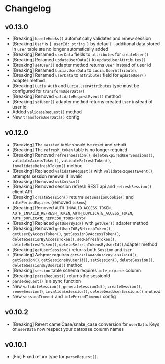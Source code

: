 # Changelog

## v0.13.0

-   [Breaking] `handleHooks()` automatically validates and renew session 
-   [Breaking] `User` is `{ userId: string }` by default - additional data stored in `user` table are no longer automatically added
-   [Breaking] Renamed `userData` fields to `attributes` for `createUser()`
-   [Breaking] Renamed `updateUserData()` to `updateUserAttributes()`
-   [Breaking] `setUser()` adapter method returns `User` instead of user id
-   [Breaking] Renamed `Lucia.UserData` to `Lucia.UserAttributes`
-   [Breaking] Renamed `userData` to `attributes` field for `updateUser()` adapter method
-   [Breaking] `Lucia.Auth` and `Lucia.UserAttributes` type must be configured for `transformUserData()`
-   [Breaking] Removed `validateRequestEvent()` method
-   [Breaking] `setUser()` adapter method returns created `User` instead of user id
-   Added `validateRequest()` method
-   New `transformUserData()` config

## v0.12.0

-   [Breaking] The `session` table should be reset and rebuilt
-   [Breaking] The `refresh_token` table is no longer required
-   [Breaking] Removed `refreshSession()`, `deleteExpiredUserSessions()`, `validateAccessToken()`, `validateRefreshToken()`, `invalidateRefreshToken()` method
-   [Breaking] Replaced `validateRequest()` with `validateRequestEvent()`, attempts session renewal if invalid
-   [Breaking] Removed `setCookie()`
-   [Breaking] Removed session refresh REST api and `refreshSession()` client API
-   [Breaking] `createSession()` returns `setSessionCookie()` and `idlePeriodExpires` (removed `tokens`)
-   [Breaking] Removed `AUTH_INVALID_ACCESS_TOKEN`, `AUTH_INVALID_REFRESH_TOKEN`, `AUTH_DUPLICATE_ACCESS_TOKEN`, `AUTH_DUPLICATE_REFRESH_TOKEN` error
-   [Breaking] Replaced `getUserById()` with `getUser()` adapter method
-   [Breaking] Removed `getUserIdByRefreshToken()`, `getUserByAccessToken()`, `getSessionByAccessToken()`, `deleteSessionByAccessToken()`, `setRefreshToken()`, `deleteRefreshToken()`, `deleteRefreshTokensByUserId()` adapter method
-   [Breaking] `getUserSession()` returns both `Session` and `User`
-   [Breaking] Adapter requires `getSessionAndUserBySessionId()`, `getSession()`, `getSessionsByUserId()`, `setSession()`, `deleteSession()`, `deleteSessionsByUserId()` method
-   [Breaking] `session` table schema requires `idle_expires` column
-   [Breaking] `parseRequest()` returns the sessionId
-   `parseRequest()` is a sync function
-   New `validateSession()`, `generateSessionId()`, `createSession()`, `renewSession()`, `invalidateSession()`, `deleteDeadUserSessions()` method
-   New `sessionTimeout` and `idlePeriodTimeout` config

## v0.10.2

-   [Breaking] Revert camelCase/snake_case conversion for `userData`. Keys of `userData` now respect your database column names.

## v0.10.1

-   [Fix] Fixed return type for `parseRequest()`.
